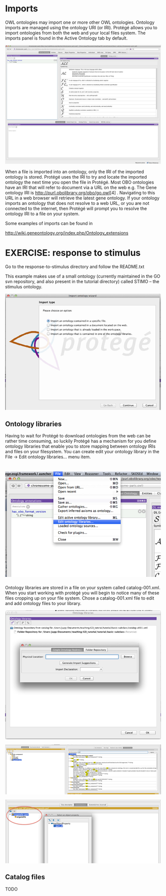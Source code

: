Imports
=======

OWL ontologies may import one or more other OWL ontologies. Ontology imports are managed using the ontology URI (or IRI). Protégé allows you to import ontologies from both the web and your local files system. The imports panel is found in the Active Ontology tab by default.

![](./media/image64.png)

When a file is imported into an ontology, only the IRI of the imported ontology is stored. Protégé uses the IRI to try and locate the imported ontology the next time you open the file in Protégé. Most OBO ontologies have an IRI that will refer to document via a URL on the web e.g. The Gene ontology IRI is <http://purl.obolibrary.org/obo/go.owl>[4] . Navigating to this URL in a web browser will retrieve the latest gene ontology. If your ontology imports an ontology that does not resolve to a web URL, or you are not connected to the internet, then Protégé will prompt you to resolve the ontology IRI to a file on your system.

Some examples of imports can be found in

<http://wiki.geneontology.org/index.php/Ontology_extensions>

EXERCISE: response to stimulus
==============================

Go to the response-to-stimulus directory and follow the README.txt

This example makes use of a small ontology (currently maintained in the GO svn repository, and also present in the tutorial directory) called STIMO – the stimulus ontology.

![](./media/image65.png)

Ontology libraries 
-------------------

Having to wait for Protégé to download ontologies from the web can be rather time consuming, so luckily Protégé has a mechanism for you define ontology libraries that enable you to store mapping between ontology IRIs and files on your filesystem. You can create edit your ontology library in the File -&gt; Edit ontology libraries… menu item.

![](./media/image66.png)
========================

Ontology libraries are stored in a file on your system called catalog-001.xml. When you start working with protégé you will begin to notice many of these files cropping up on your file system. Chose a catalog-001.xml file to edit and add ontology files to your library.

![](./media/image67.png)

![](./media/image68.png)

![](./media/image69.png)

Catalog files
-------------

TODO

